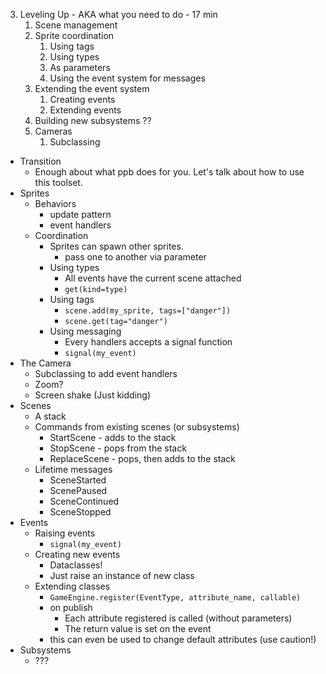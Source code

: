 3. Leveling Up - AKA what you need to do - 17 min
    1. Scene management
    2. Sprite coordination
        1. Using tags
        2. Using types
        3. As parameters
        4. Using the event system for messages
    3. Extending the event system
        1. Creating events
        2. Extending events
    4. Building new subsystems ??
    5. Cameras
        1. Subclassing


- Transition
    - Enough about what ppb does for you. Let's talk about how to use this
      toolset.
- Sprites
    - Behaviors
        - update pattern
        - event handlers
    - Coordination
        - Sprites can spawn other sprites.
            - pass one to another via parameter
        - Using types
            - All events have the current scene attached
            - `get(kind=type)`
        - Using tags
            - `scene.add(my_sprite, tags=["danger"])`
            - `scene.get(tag="danger")`
        - Using messaging
            - Every handlers accepts a signal function
            - `signal(my_event)`
- The Camera
    - Subclassing to add event handlers
    - Zoom?
    - Screen shake (Just kidding)
- Scenes
    - A stack
    - Commands from existing scenes (or subsystems)
        - StartScene - adds to the stack
        - StopScene - pops from the stack
        - ReplaceScene - pops, then adds to the stack
    - Lifetime messages
        - SceneStarted
        - ScenePaused
        - SceneContinued
        - SceneStopped
- Events
    - Raising events
        - `signal(my_event)`
    - Creating new events
        - Dataclasses!
        - Just raise an instance of new class
    - Extending classes
        - `GameEngine.register(EventType, attribute_name, callable)`
        - on publish
            - Each attribute registered is called (without parameters)
            - The return value is set on the event
        - this can even be used to change default attributes (use caution!)
- Subsystems
    - ???